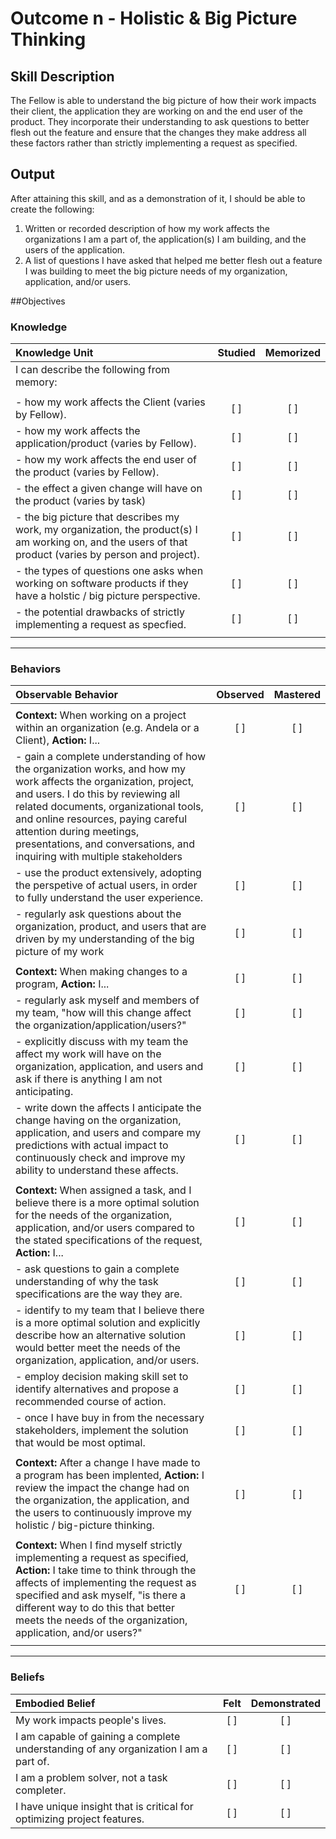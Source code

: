 # Outcome n - Holistic & Big Picture Thinking


## Skill Description

The Fellow is able to understand the big picture of how their work impacts their client, the application they are working on and the end user of the product.   They incorporate their understanding to ask questions to better flesh out the feature and ensure that the changes they make address all these factors rather than strictly implementing a request as specified.


## Output
After attaining this skill, and as a demonstration of it, I should be able to create the following:

1. Written or recorded description of how my work affects the organizations I am a part of, the application(s) I am building, and the users of the application.
2. A list of questions I have asked that helped me better flesh out a feature I was building to meet the big picture needs of my organization, application, and/or users.


##Objectives

### Knowledge


| Knowledge Unit | Studied | Memorized |
|:---|:---:|:---:|
| I can describe the following from memory: | | |
| | | |
| - how my work affects the Client (varies by Fellow). | [ ] | [ ] |
| - how my work affects the application/product (varies by Fellow). | [ ] | [ ] |
| - how my work affects the end user of the product (varies by Fellow). | [ ] | [ ] |
| - the effect a given change will have on the product (varies by task) | [ ] | [ ] |
| - the big picture that describes my work, my organization, the product(s) I am working on, and the users of that product (varies by person and project). | [ ] | [ ] |
| - the types of questions one asks when working on software products if they have a holstic / big picture perspective. | [ ] | [ ] |
| - the potential drawbacks of strictly implementing a request as specfied. | [ ] | [ ] |
| | | |


---

### Behaviors

| Observable Behavior | Observed | Mastered |
|:---|:---:|:---:|
| | | |
| **Context:** When working on a project within an organization (e.g. Andela or a Client), **Action:** I... | [ ] | [ ] |
| - gain a complete understanding of how the organization works, and how my work affects the organization, project, and users. I do this by reviewing all related documents, organizational tools, and online resources, paying careful attention during meetings, presentations, and conversations, and inquiring with multiple stakeholders | [ ] | [ ] |
| - use the product extensively, adopting the perspetive of actual users, in order to fully understand the user experience. | [ ] | [ ] |
| - regularly ask questions about the organization, product, and users that are driven by my understanding of the big picture of my work | [ ] | [ ] |
| | | |
| **Context:** When making changes to a program, **Action:** I... | [ ] | [ ] |
| - regularly ask myself and members of my team, "how will this change affect the organization/application/users?" | [ ] | [ ] |
| - explicitly discuss with my team the affect my work will have on the organization, application, and users and ask if there is anything I am not anticipating. | [ ] | [ ] |
| - write down the affects I anticipate the change having on the organization, application, and users and compare my predictions with actual impact to continuously check and improve my ability to understand these affects. | [ ] | [ ] |
| | | |
| **Context:** When assigned a task, and I believe there is a more optimal solution for the needs of the organization, application, and/or users compared to the stated specifications of the request, **Action:** I... | [ ] | [ ] |
| - ask questions to gain a complete understanding of why the task specifications are the way they are. | [ ] | [ ] |
| - identify to my team that I believe there is a more optimal solution and explicitly describe how an alternative solution would better meet the needs of the organization, application, and/or users. | [ ] | [ ] |
| - employ decision making skill set to identify alternatives and propose a recommended course of action. | [ ] | [ ] |
| - once I have buy in from the necessary stakeholders, implement the solution that would be most optimal. | [ ] | [ ] |
| | | |
| **Context:** After a change I have made to a program has been implented, **Action:** I review the impact the change had on the organization, the application, and the users to continuously improve my holistic / big-picture thinking. | [ ] | [ ] |
| | | |
| **Context:** When I find myself strictly implementing a request as specified, **Action:** I take time to think through the affects of implementing the request as specified and ask myself, "is there a different way to do this that better meets the needs of the organization, application, and/or users?" | [ ] | [ ] |
| | | |

---


### Beliefs


| Embodied Belief | Felt | Demonstrated |
|:---|:---:|:---:|
| My work impacts people's lives. | [ ] | [ ] |
| I am capable of gaining a complete understanding of any organization I am a part of. | [ ] | [ ] |
| I am a problem solver, not a task completer. | [ ] | [ ] |
| I have unique insight that is critical for optimizing project features. | [ ] | [ ] |